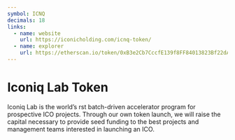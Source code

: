 ```yaml
---
symbol: ICNQ
decimals: 18
links:
  - name: website
    url: https://iconicholding.com/icnq-token/
  - name: explorer
    url: https://etherscan.io/token/0xB3e2Cb7CccfE139f8FF84013823Bf22dA6B6390A
---
```


# Iconiq Lab Token

Iconiq Lab is the world’s rst batch-driven accelerator program for prospective ICO projects. Through our own token launch, we will raise the capital necessary to provide seed funding to the best projects and management teams interested in launching an ICO.
